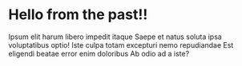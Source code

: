 # Hello from the past!!

Ipsum elit harum libero impedit itaque Saepe et natus soluta ipsa voluptatibus
optio! Iste culpa totam excepturi nemo repudiandae Est eligendi beatae error
enim doloribus Ab odio ad a iste?
